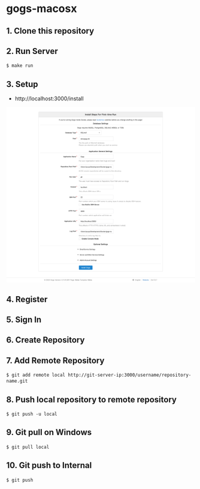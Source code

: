 # gogs-macosx

## 1. Clone this repository

## 2. Run Server

```
$ make run
```

## 3. Setup

- http://localhost:3000/install

![Screenshot png](screenshot/setup.png)

## 4. Register

## 5. Sign In

## 6. Create Repository

## 7. Add Remote Repository

```
$ git add remote local http://git-server-ip:3000/username/repository-name.git
```

## 8. Push local repository to remote repository

```
$ git push -u local
```

## 9. Git pull on Windows

```
$ git pull local
```

## 10. Git push to Internal

```
$ git push
```
